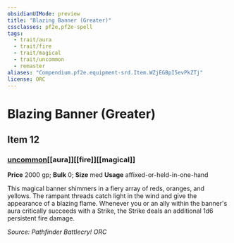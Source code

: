 ```yaml
---
obsidianUIMode: preview
title: "Blazing Banner (Greater)"
cssclasses: pf2e,pf2e-spell
tags:
  - trait/aura
  - trait/fire
  - trait/magical
  - trait/uncommon
  - remaster
aliases: "Compendium.pf2e.equipment-srd.Item.WZjEGBpI5evPkZTj"
license: ORC
---
```

# Blazing Banner (Greater)
## Item 12
### [uncommon](uncommon "Uncommon Rarity Trait")[[aura]][[fire]][[magical]]


**Price** 2000 gp; 
**Bulk** 0; **Size** med
**Usage** affixed-or-held-in-one-hand

This magical banner shimmers in a fiery array of reds, oranges, and yellows. The rampant threads catch light in the wind and give the appearance of a blazing flame. Whenever you or an ally within the banner's aura critically succeeds with a Strike, the Strike deals an additional 1d6 persistent fire damage.

*Source: Pathfinder Battlecry!*
*ORC*